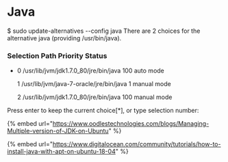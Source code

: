 # Java

$ sudo update-alternatives --config java There are 2 choices for the alternative java (providing /usr/bin/java).

### Selection    Path                                     Priority   Status

*   0            /usr/lib/jvm/jdk1.7.0\_80/jre/bin/java     100       auto mode

    1            /usr/lib/jvm/java-7-oracle/jre/bin/java   1         manual mode

    2            /usr/lib/jvm/jdk1.7.0\_80/jre/bin/java     100       manual mode

Press enter to keep the current choice\[\*], or type selection number:

{% embed url="https://www.oodlestechnologies.com/blogs/Managing-Multiple-version-of-JDK-on-Ubuntu" %}

{% embed url="https://www.digitalocean.com/community/tutorials/how-to-install-java-with-apt-on-ubuntu-18-04" %}


